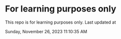 # For learning purposes only
This repo is for learning purposes only.
Last updated at

Sunday, November 26, 2023 11:10:35 AM

